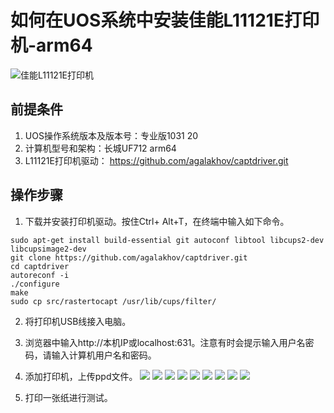  
 # 如何在UOS系统中安装佳能L11121E打印机-arm64

![佳能L11121E打印机](../Images/微信图片_20210520120807.jpg)

## 前提条件

1. UOS操作系统版本及版本号：专业版1031 20
1. 计算机型号和架构：长城UF712 arm64
1. L11121E打印机驱动： https://github.com/agalakhov/captdriver.git

## 操作步骤

1. 下载并安装打印机驱动。按住Ctrl+ Alt+T，在终端中输入如下命令。

```
sudo apt-get install build-essential git autoconf libtool libcups2-dev libcupsimage2-dev
git clone https://github.com/agalakhov/captdriver.git
cd captdriver
autoreconf -i
./configure
make
sudo cp src/rastertocapt /usr/lib/cups/filter/
```
2. 将打印机USB线接入电脑。
3. 浏览器中输入http://本机IP或localhost:631。注意有时会提示输入用户名密码，请输入计算机用户名和密码。
4. 添加打印机，上传ppd文件。
![](../Images/2900-01.png)
![](../Images/2900-01.jpg)
![](../Images/2900-02.png)
![](../Images/2900-03.png)
![](../Images/2900-04.png)
![](../Images/2900-ppd.jpg)
![](../Images/2900-05.jpg)
![](../Images/2900-07.jpg)
![](../Images/2900-07.png)

5. 打印一张纸进行测试。
